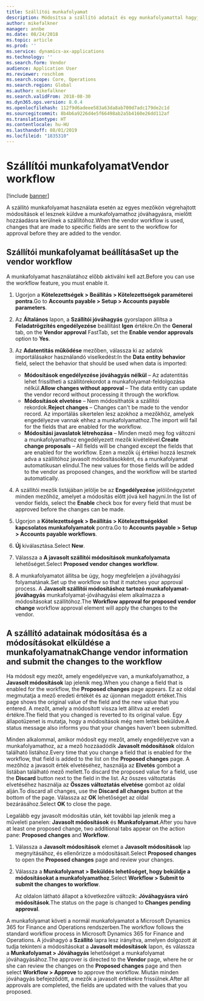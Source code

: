 ```yaml
---
title: Szállítói munkafolyamat
description: Módosítsa a szállító adatait és egy munkafolyamattal hagyja jóvá.
author: mikefalkner
manager: annbe
ms.date: 08/24/2018
ms.topic: article
ms.prod: ''
ms.service: dynamics-ax-applications
ms.technology: ''
ms.search.form: Vendor
audience: Application User
ms.reviewer: roschlom
ms.search.scope: Core, Operations
ms.search.region: Global
ms.author: mikefalkner
ms.search.validFrom: 2018-08-30
ms.dyn365.ops.version: 8.0.4
ms.openlocfilehash: 112f9d6adeee583a63da8ab700d7adc179de2c1d
ms.sourcegitcommit: 8b4b6a9226d4e5f66498ab2a5b4160e26dd112af
ms.translationtype: HT
ms.contentlocale: hu-HU
ms.lasthandoff: 08/01/2019
ms.locfileid: "1835310"
---
```

# <a name="vendor-workflow"></a><span data-ttu-id="9b6c8-103">Szállítói munkafolyamat</span><span class="sxs-lookup"><span data-stu-id="9b6c8-103">Vendor workflow</span></span>

[!include [banner](../includes/banner.md)]

<span data-ttu-id="9b6c8-104">A szállító munkafolyamat használata esetén az egyes mezőkön végrehajtott módosítások el lesznek küldve a munkafolyamathoz jóváhagyásra, mielőtt hozzáadásra kerülnek a szállítóhoz.</span><span class="sxs-lookup"><span data-stu-id="9b6c8-104">When the vendor workflow is used, changes that are made to specific fields are sent to the workflow for approval before they are added to the vendor.</span></span>

## <a name="set-up-the-vendor-workflow"></a><span data-ttu-id="9b6c8-105">Szállítói munkafolyamat beállítása</span><span class="sxs-lookup"><span data-stu-id="9b6c8-105">Set up the vendor workflow</span></span>

<span data-ttu-id="9b6c8-106">A munkafolyamat használatához előbb aktiválni kell azt.</span><span class="sxs-lookup"><span data-stu-id="9b6c8-106">Before you can use the workflow feature, you must enable it.</span></span>

1. <span data-ttu-id="9b6c8-107">Ugorjon a **Kötelezettségek \> Beállítás \> Kötelezettségek paraméterei pontra**.</span><span class="sxs-lookup"><span data-stu-id="9b6c8-107">Go to **Accounts payable \> Setup \> Accounts payable parameters**.</span></span>
2. <span data-ttu-id="9b6c8-108">Az **Általános** lapon, a **Szállítói jóváhagyás** gyorslapon állítsa a **Feladatrögzítés engedélyezése** beállítást **Igen** értékre.</span><span class="sxs-lookup"><span data-stu-id="9b6c8-108">On the **General** tab, on the **Vendor approval** FastTab, set the **Enable vendor approvals** option to **Yes**.</span></span>
3. <span data-ttu-id="9b6c8-109">Az **Adatentitás működése** mezőben, válassza ki az adatok importálásakor használandó viselkedést:</span><span class="sxs-lookup"><span data-stu-id="9b6c8-109">In the **Data entity behavior** field, select the behavior that should be used when data is imported:</span></span>

    - <span data-ttu-id="9b6c8-110">**Módosítások engedélyezése jóváhagyás nélkül** – Az adatentitás lehet frissítheti a szállítórekordot a munkafolyamat-feldolgozása nélkül.</span><span class="sxs-lookup"><span data-stu-id="9b6c8-110">**Allow changes without approval** – The data entity can update the vendor record without processing it through the workflow.</span></span>
    - <span data-ttu-id="9b6c8-111">**Módosítások elvetése** – Nem módosíthatók a szállítói rekordok.</span><span class="sxs-lookup"><span data-stu-id="9b6c8-111">**Reject changes** – Changes can't be made to the vendor record.</span></span> <span data-ttu-id="9b6c8-112">Az importálás sikertelen lesz azokhoz a mezőkhöz, amelyek engedélyezve vannak ehhez a munkafolyamathoz.</span><span class="sxs-lookup"><span data-stu-id="9b6c8-112">The import will fail for the fields that are enabled for the workflow.</span></span>
    - <span data-ttu-id="9b6c8-113">**Módosítási javaslatok létrehozása** – Minden mező meg fog változni a munkafolyamathoz engedélyezett mezők kivételével.</span><span class="sxs-lookup"><span data-stu-id="9b6c8-113">**Create change proposals** – All fields will be changed except the fields that are enabled for the workflow.</span></span> <span data-ttu-id="9b6c8-114">Ezen a mezők új értékei hozzá lesznek adva a szállítóhoz javasolt módosításokként, és a munkafolyamat automatikusan elindul.</span><span class="sxs-lookup"><span data-stu-id="9b6c8-114">The new values for those fields will be added to the vendor as proposed changes, and the workflow will be started automatically.</span></span>

4. <span data-ttu-id="9b6c8-115">A szállítói mezők listájában jelölje be az **Engedélyezése** jelölőnégyzetet minden mezőhöz, amelyet a módosítás előtt jóvá kell hagyni.</span><span class="sxs-lookup"><span data-stu-id="9b6c8-115">In the list of vendor fields, select the **Enable** check box for every field that must be approved before the changes can be made.</span></span>
5. <span data-ttu-id="9b6c8-116">Ugorjon a **Kötelezettségek \> Beállítás \> Kötelezettségekkel kapcsolatos munkafolyamatok** pontra.</span><span class="sxs-lookup"><span data-stu-id="9b6c8-116">Go to **Accounts payable \> Setup \> Accounts payable workflows**.</span></span>
6. <span data-ttu-id="9b6c8-117">**Új** kiválasztása.</span><span class="sxs-lookup"><span data-stu-id="9b6c8-117">Select **New**.</span></span>
7. <span data-ttu-id="9b6c8-118">Válassza a **A javasolt szállítói módosítások munkafolyamata** lehetőséget.</span><span class="sxs-lookup"><span data-stu-id="9b6c8-118">Select **Proposed vendor changes workflow**.</span></span> 
8. <span data-ttu-id="9b6c8-119">A munkafolyamatot állítsa be úgy, hogy megfeleljen a jóváhagyási folyamatának.</span><span class="sxs-lookup"><span data-stu-id="9b6c8-119">Set up the workflow so that it matches your approval process.</span></span> <span data-ttu-id="9b6c8-120">A **Javasolt szállítói módosításhoz tartozó munkafolyamat-jóváhagyás** munkafolyamat-jóváhagyási elem alkalmazza a módosításokat szállítóhoz.</span><span class="sxs-lookup"><span data-stu-id="9b6c8-120">The **Workflow approval for proposed vendor change** workflow approval element will apply the changes to the vendor.</span></span>

## <a name="change-vendor-information-and-submit-the-changes-to-the-workflow"></a><span data-ttu-id="9b6c8-121">A szállító adatainak módosítása és a módosításokat elküldése a munkafolyamatnak</span><span class="sxs-lookup"><span data-stu-id="9b6c8-121">Change vendor information and submit the changes to the workflow</span></span>

<span data-ttu-id="9b6c8-122">Ha módosít egy mezőt, amely engedélyezve van, a munkafolyamathoz, a **Javasolt módosítások** lap jelenik meg.</span><span class="sxs-lookup"><span data-stu-id="9b6c8-122">When you change a field that is enabled for the workflow, the **Proposed changes** page appears.</span></span> <span data-ttu-id="9b6c8-123">Ez az oldal megmutatja a mező eredeti értékét és az újonnan megadott értéket.</span><span class="sxs-lookup"><span data-stu-id="9b6c8-123">This page shows the original value of the field and the new value that you entered.</span></span> <span data-ttu-id="9b6c8-124">A mezőt, amely a módosított vissza lett állítva az eredeti értékre.</span><span class="sxs-lookup"><span data-stu-id="9b6c8-124">The field that you changed is reverted to its original value.</span></span> <span data-ttu-id="9b6c8-125">Egy állapotüzenet is mutatja, hogy a módosítások még nem lettek beküldve.</span><span class="sxs-lookup"><span data-stu-id="9b6c8-125">A status message also informs you that your changes haven't been submitted.</span></span> 

<span data-ttu-id="9b6c8-126">Minden alkalommal, amikor módosít egy mezőt, amely engedélyezve van a munkafolyamathoz, az a mező hozzáadódik **Javasolt módosítások** oldalon található listához.</span><span class="sxs-lookup"><span data-stu-id="9b6c8-126">Every time that you change a field that is enabled for the workflow, that field is added to the list on the **Proposed changes** page.</span></span> <span data-ttu-id="9b6c8-127">A mezőhöz a javasolt érték elvetéséhez, használja az **Elvetés** gombot a listában található mező mellett.</span><span class="sxs-lookup"><span data-stu-id="9b6c8-127">To discard the proposed value for a field, use the **Discard** button next to the field in the list.</span></span> <span data-ttu-id="9b6c8-128">Az összes változtatás elvetéséhez használja az **Összes változtatás elvetése** gombot az oldal alján.</span><span class="sxs-lookup"><span data-stu-id="9b6c8-128">To discard all changes, use the **Discard all changes** button at the bottom of the page.</span></span> <span data-ttu-id="9b6c8-129">Válassza az **OK** lehetőséget az oldal bezárásához.</span><span class="sxs-lookup"><span data-stu-id="9b6c8-129">Select **OK** to close the page.</span></span>

<span data-ttu-id="9b6c8-130">Legalább egy javasolt módosítás után, két további lap jelenik meg a műveleti panelen: **Javasolt módosítások** és **Munkafolyamat**.</span><span class="sxs-lookup"><span data-stu-id="9b6c8-130">After you have at least one proposed change, two additional tabs appear on the action pane: **Proposed changes** and **Workflow**.</span></span>

1. <span data-ttu-id="9b6c8-131">Válassza a **Javasolt módosítások** elemet a **Javasolt módosítások** lap megnyitásához, és ellenőrizze a módosításait.</span><span class="sxs-lookup"><span data-stu-id="9b6c8-131">Select **Proposed changes** to open the **Proposed changes** page and review your changes.</span></span>
2. <span data-ttu-id="9b6c8-132">Válassza a **Munkafolyamat \> Beküldés lehetőséget, hogy beküldje a módosításokat a munkafolyamathoz**.</span><span class="sxs-lookup"><span data-stu-id="9b6c8-132">Select **Workflow \> Submit to submit the changes to workflow**.</span></span>

    <span data-ttu-id="9b6c8-133">Az oldalon látható állapot a következőre változik: **Jóváhagyásra váró módosítások**.</span><span class="sxs-lookup"><span data-stu-id="9b6c8-133">The status on the page is changed to **Changes pending approval**.</span></span>

<span data-ttu-id="9b6c8-134">A munkafolyamat követi a normál munkafolyamatot a Microsoft Dynamics 365 for Finance and Operations rendszerben.</span><span class="sxs-lookup"><span data-stu-id="9b6c8-134">The workflow follows the standard workflow process in Microsoft Dynamics 365 for Finance and Operations.</span></span> <span data-ttu-id="9b6c8-135">A jóváhagyó a **Szállító** lapra lesz irányítva, amelyen dolgozott át tudja tekinteni a módosításokat a **Javasolt módosítások** lapon, és válassza a **Munkafolyamat \> Jóváhagyás** lehetőséget a munkafolyamat jóváhagyásához.</span><span class="sxs-lookup"><span data-stu-id="9b6c8-135">The approver is directed to the **Vendor** page, where he or she can review the changes on the **Proposed changes** page and then select **Workflow \> Approve** to approve the workflow.</span></span> <span data-ttu-id="9b6c8-136">Miután minden jóváhagyás befejeződött, a mezők a javasolt értékekre frissülnek.</span><span class="sxs-lookup"><span data-stu-id="9b6c8-136">After all approvals are completed, the fields are updated with the values that you proposed.</span></span>
